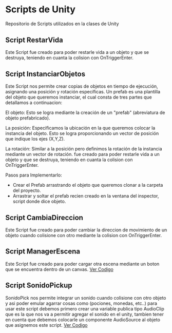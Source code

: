 # Scripts de Unity
Repositorio de Scripts utilizados en la clases de Unity

<p align="center" style="margin-top: 30px;">

</p>

## Script RestarVida 

Este Script fue creado para poder restarle vida a un objeto y que se destruya, teniendo en cuanta la colision con OnTriggerEnter. 


## Script InstanciarObjetos

Este Script nos permite crear copias de objetos en tiempo de ejecución, asignando una posición y rotación específicas. Un prefab es una plantilla del objeto que queremos instanciar, el cual consta de tres partes que detallamos a continuacion:

El objeto: Esto se logra mediante la creación de un "prefab" (abreviatura de objeto prefabricado).

La posición: Especificamos la ubicación en la que queremos colocar la instancia del objeto. Esto se logra proporcionando un vector de posición que indique los ejes (X,Y,Z).

La rotación: Similar a la posición pero definimos la rotación de la instancia mediante un vector de rotación. fue creado para poder restarle vida a un objeto y que se destruya, teniendo en cuanta la colision con OnTriggerEnter. 

Pasos para Implementarlo:

- Crear el Prefab arrastrando el objeto que queremos clonar a la carpeta del proyecto.
- Arrastrar y soltar el prefab recien creado en la ventana del inspector, script donde dice objeto.


 


## Script CambiaDireccion 

Este Script fue creado para poder cambiar la direccion de movimiento de un objeto cuando colisione con otro mediante la colision con OnTriggerEnter. 

## Script ManagerEscena  

Este Script fue creado para poder cargar otra escena mediante un boton que se encuentra dentro de un canvas. [Ver Codigo](ManagerEscenas.cs) 

## Script SonidoPickup

SonidoPick nos permite integrar un sonido cuando colisione con otro objeto y asi poder emular agarrar cosas como (pociones, monedas, etc..) para usar este script debemos primero crear una variable publica tipo AudioClip que es la que nos va a permitir agregar el sonido en el unity, tambien tener en cuenta que debemos colocarle un componente AudioSource al objeto que asignemos este script. [Ver Codigo](SonidoPickup.cs) 

